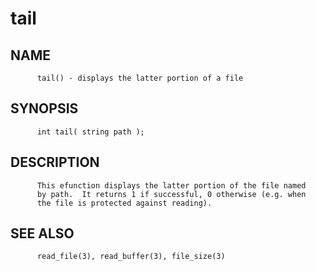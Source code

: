 # tail
## NAME
          tail() - displays the latter portion of a file

## SYNOPSIS
          int tail( string path );

## DESCRIPTION
          This efunction displays the latter portion of the file named
          by path.  It returns 1 if successful, 0 otherwise (e.g. when
          the file is protected against reading).

## SEE ALSO
          read_file(3), read_buffer(3), file_size(3)
